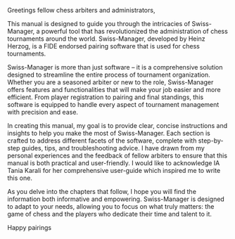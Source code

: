 Greetings fellow chess arbiters and administrators,

This manual is designed to guide you through the intricacies of Swiss-Manager, a powerful tool that has
revolutionized the administration of chess tournaments around the world. Swiss-Manager, developed by Heinz
Herzog, is a FIDE endorsed pairing software that is used for chess tournaments.

Swiss-Manager is more than just software – it is a comprehensive solution designed to streamline the entire
process of tournament organization. Whether you are a seasoned arbiter or new to the role, Swiss-Manager
offers features and functionalities that will make your job easier and more efficient. From player registration to
pairing and final standings, this software is equipped to handle every aspect of tournament management with
precision and ease.

In creating this manual, my goal is to provide clear, concise instructions and insights to help you make the most
of Swiss-Manager. Each section is crafted to address different facets of the software, complete with step-by-
step guides, tips, and troubleshooting advice. I have drawn from my personal experiences and the feedback of
fellow arbiters to ensure that this manual is both practical and user-friendly. I would like to acknowledge IA
Tania Karali for her comprehensive user-guide which inspired me to write this one.

As you delve into the chapters that follow, I hope you will find the information both informative and
empowering. Swiss-Manager is designed to adapt to your needs, allowing you to focus on what truly matters:
the game of chess and the players who dedicate their time and talent to it.

Happy pairings